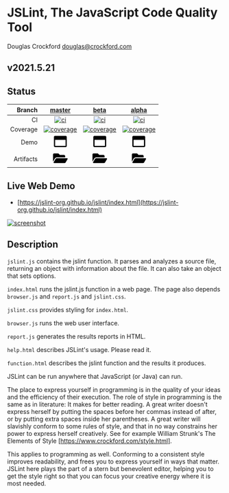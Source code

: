 # JSLint, The JavaScript Code Quality Tool

Douglas Crockford
douglas@crockford.com

## v2021.5.21

## Status
| Branch | [master](https://github.com/jslint-org/jslint/tree/master) | [beta](https://github.com/jslint-org/jslint/tree/beta) | [alpha](https://github.com/jslint-org/jslint/tree/alpha)|
|--:|:--:|:--:|:--:|
| CI | [![ci](https://github.com/jslint-org/jslint/actions/workflows/ci.yml/badge.svg?branch=master)](https://github.com/jslint-org/jslint/actions?query=branch%3Amaster) | [![ci](https://github.com/jslint-org/jslint/actions/workflows/ci.yml/badge.svg?branch=beta)](https://github.com/jslint-org/jslint/actions?query=branch%3Abeta) | [![ci](https://github.com/jslint-org/jslint/actions/workflows/ci.yml/badge.svg?branch=alpha)](https://github.com/jslint-org/jslint/actions?query=branch%3Aalpha)|
| Coverage | [![coverage](https://jslint-org.github.io/jslint/branch.master/.build/coverage/coverage-badge.svg)](https://jslint-org.github.io/jslint/branch.master/.build/coverage/index.html) | [![coverage](https://jslint-org.github.io/jslint/branch.beta/.build/coverage/coverage-badge.svg)](https://jslint-org.github.io/jslint/branch.beta/.build/coverage/index.html) | [![coverage](https://jslint-org.github.io/jslint/branch.alpha/.build/coverage/coverage-badge.svg)](https://jslint-org.github.io/jslint/branch.alpha/.build/coverage/index.html)|
| Demo | [<img src="image-window-maximize-regular.svg" height="30">](https://jslint-org.github.io/jslint/branch.master/index.html) | [<img src="image-window-maximize-regular.svg" height="30">](https://jslint-org.github.io/jslint/branch.beta/index.html) | [<img src="image-window-maximize-regular.svg" height="30">](https://jslint-org.github.io/jslint/branch.alpha/index.html)|
| Artifacts | [<img src="image-folder-open-solid.svg" height="30">](https://github.com/jslint-org/jslint/tree/gh-pages/branch.master/.build) | [<img src="image-folder-open-solid.svg" height="30">](https://github.com/jslint-org/jslint/tree/gh-pages/branch.beta/.build) | [<img src="image-folder-open-solid.svg" height="30">](https://github.com/jslint-org/jslint/tree/gh-pages/branch.alpha/.build)|

## Live Web Demo
- [https://jslint-org.github.io/jslint/index.html](https://jslint-org.github.io/jslint/index.html)

[![screenshot](https://jslint-org.github.io/jslint/branch.master/.build/screenshot.browser._2findex.html.png)](https://jslint-org.github.io/jslint/index.html)

## Description
`jslint.js` contains the jslint function. It parses and analyzes a source file,
returning an object with information about the file. It can also take an object
that sets options.

`index.html` runs the jslint.js function in a web page. The page also depends
`browser.js` and `report.js` and `jslint.css`.

`jslint.css` provides styling for `index.html`.

`browser.js` runs the web user interface.

`report.js` generates the results reports in HTML.

`help.html` describes JSLint's usage. Please read it.

`function.html` describes the jslint function and the results it produces.

JSLint can be run anywhere that JavaScript (or Java) can run.

The place to express yourself in programming is in the quality of your ideas and
the efficiency of their execution. The role of style in programming is the same
as in literature: It makes for better reading. A great writer doesn't express
herself by putting the spaces before her commas instead of after, or by putting
extra spaces inside her parentheses. A great writer will slavishly conform to
some rules of style, and that in no way constrains her power to express herself
creatively. See for example William Strunk's The Elements of Style
[https://www.crockford.com/style.html].

This applies to programming as well. Conforming to a consistent style improves
readability, and frees you to express yourself in ways that matter. JSLint here
plays the part of a stern but benevolent editor, helping you to get the style
right so that you can focus your creative energy where it is most needed.

